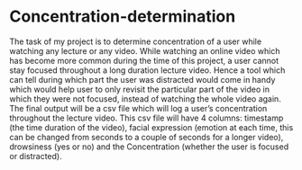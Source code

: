 # Concentration-determination
The task of my project is to determine concentration of a user while watching any lecture or any video. While watching an online video which has become more common during the time of this project, a user cannot stay focused throughout a long duration lecture video. Hence a tool which can tell during which part the user was distracted would come in handy which would help user to only revisit the particular part of the video in which they were not focused, instead of watching the whole video again. The final output will be a csv file which will log a user’s concentration throughout the lecture video. This csv file will have 4 columns: timestamp (the time duration of the video), facial expression (emotion at each time, this can be changed from seconds to a couple of seconds for a longer video), drowsiness (yes or no) and the Concentration (whether the user is focused or distracted).
